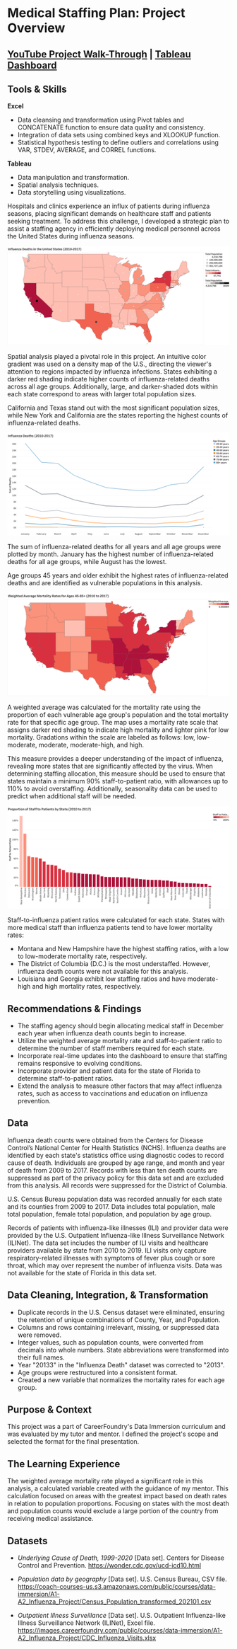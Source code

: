 # Medical Staffing Plan: Project Overview
## [YouTube Project Walk-Through](https://youtu.be/UtJXxrL7UzY) | [Tableau Dashboard](https://public.tableau.com/views/U_S_InfluenzaData2010-2017/Story1?:language=en-US&:display_count=n&:origin=viz_share_link)

## Tools & Skills
**Excel**
* Data cleansing and transformation using Pivot tables and CONCATENATE function to ensure data quality and consistency.
* Integration of data sets using combined keys and XLOOKUP function.
* Statistical hypothesis testing to define outliers and correlations using VAR, STDEV, AVERAGE, and CORREL functions.
  
**Tableau**
* Data manipulation and transformation.
* Spatial analysis techniques.
* Data storytelling using visualizations.

Hospitals and clinics experience an influx of patients during influenza seasons, placing significant demands on healthcare staff and patients seeking treatment. To address this challenge, I developed a strategic plan to assist a staffing agency in efficiently deploying medical personnel across the United States during influenza seasons.

<img src="images/Map%20U.S.%20Deaths%20%26%20Pop..png" />

Spatial analysis played a pivotal role in this project. An intuitive color gradient was used on a density map of the U.S., directing the viewer's attention to regions impacted by influenza infections. States exhibiting a darker red shading indicate higher counts of influenza-related deaths across all age groups. Additionally, large, and darker-shaded dots within each state correspond to areas with larger total population sizes.

California and Texas stand out with the most significant population sizes, while New York and California are the states reporting the highest counts of influenza-related deaths. 

<img src="images/Line%20Deaths%20by%20Month.png"/>

The sum of influenza-related deaths for all years and all age groups were plotted by month. January has the highest number of influenza-related deaths for all age groups, while August has the lowest.

Age groups 45 years and older exhibit the highest rates of influenza-related deaths and are identified as vulnerable populations in this analysis.

<img src="images/Map%20WA%20Mort.%20Rate%2045-85%2B%20(2)%20(1).png"/>

A weighted average was calculated for the mortality rate using the proportion of each vulnerable age group's population and the total mortality rate for that specific age group. The map uses a mortality rate scale that assigns darker red shading to indicate high mortality and lighter pink for low mortality. Gradations within the scale are labeled as follows: low, low-moderate, moderate, moderate-high, and high.

This measure provides a deeper understanding of the impact of influenza, revealing more states that are significantly affected by the virus. When determining staffing allocation, this measure should be used to ensure that states maintain a minimum 90% staff-to-patient ratio, with allowances up to 110% to avoid overstaffing. Additionally, seasonality data can be used to predict when additional staff will be needed.

<img src="images/Staff%20to%20Patient%20ratio%20(1).png"/>

Staff-to-influenza patient ratios were calculated for each state. States with more medical staff than influenza patients tend to have lower mortality rates:

* Montana and New Hampshire have the highest staffing ratios, with a low to low-moderate mortality rate, respectively.
* The District of Columbia (D.C.) is the most understaffed. However, influenza death counts were not available for this analysis.
* Louisiana and Georgia exhibit low staffing ratios and have moderate-high and high mortality rates, respectively.

## Recommendations & Findings
* The staffing agency should begin allocating medical staff in December each year when influenza death counts begin to increase.
* Utilize the weighted average mortality rate and staff-to-patient ratio to determine the number of staff members required for each state.
* Incorporate real-time updates into the dashboard to ensure that staffing remains responsive to evolving conditions.
* Incorporate provider and patient data for the state of Florida to determine staff-to-patient ratios.
* Extend the analysis to measure other factors that may affect influenza rates, such as access to vaccinations and education on influenza prevention.

## Data 
Influenza death counts were obtained from the Centers for Disease Control’s National Center for Health Statistics (NCHS). Influenza deaths are identified by each state's statistics office using diagnostic codes to record cause of death. Individuals are grouped by age range, and month and year of death from 2009 to 2017. Records with less than ten death counts are suppressed as part of the privacy policy for this data set and are excluded from this analysis. All records were suppressed for the District of Columbia.

U.S. Census Bureau population data was recorded annually for each state and its counties from 2009 to 2017. Data includes total population, male total population, female total population, and population by age group.

Records of patients with influenza-like illnesses (ILI) and provider data were provided by the U.S. Outpatient Influenza-like Illness Surveillance Network (ILINet). The data set includes the number of ILI visits and healthcare providers available by state from 2010 to 2019. ILI visits only capture respiratory-related illnesses with symptoms of fever plus cough or sore throat, which may over represent the number of influenza visits. Data was not available for the state of Florida in this data set.

## Data Cleaning, Integration, & Transformation
* Duplicate records in the U.S. Census dataset were eliminated, ensuring the retention of unique combinations of County, Year, and Population.
* Columns and rows containing irrelevant, missing, or suppressed data were removed.
* Integer values, such as population counts, were converted from decimals into whole numbers. State abbreviations were transformed into their full names.
* Year "20133" in the "Influenza Death" dataset was corrected to "2013".
* Age groups were restructured into a consistent format.
* Created a new variable that normalizes the mortality rates for each age group.

## Purpose & Context
This project was a part of CareerFoundry's Data Immersion curriculum and was evaluated by my tutor and mentor. I defined the project's scope and selected the format for the final presentation.
  
## The Learning Experience
The weighted average mortality rate played a significant role in this analysis, a calculated variable created with the guidance of my mentor. This calculation focused on areas with the greatest impact based on death rates in relation to population proportions. Focusing on states with the most death and population counts would exclude a large portion of the country from receiving medical assistance.

## Datasets
* *Underlying Cause of Death, 1999-2020* [Data set]. Centers for Disease Control and Prevention. https://wonder.cdc.gov/ucd-icd10.html
  
* *Population data by geography* [Data set]. U.S. Census Bureau, CSV file. https://coach-courses-us.s3.amazonaws.com/public/courses/data-immersion/A1-A2_Influenza_Project/Census_Population_transformed_202101.csv
  
* *Outpatient Illness Surveillance* [Data set]. U.S. Outpatient Influenza-like Illness Surveillance Network (ILINet), Excel file. https://images.careerfoundry.com/public/courses/data-immersion/A1-A2_Influenza_Project/CDC_Influenza_Visits.xlsx
